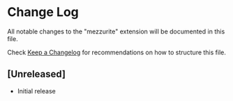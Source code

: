 # Change Log
All notable changes to the "mezzurite" extension will be documented in this file.

Check [Keep a Changelog](http://keepachangelog.com/) for recommendations on how to structure this file.

## [Unreleased]
- Initial release